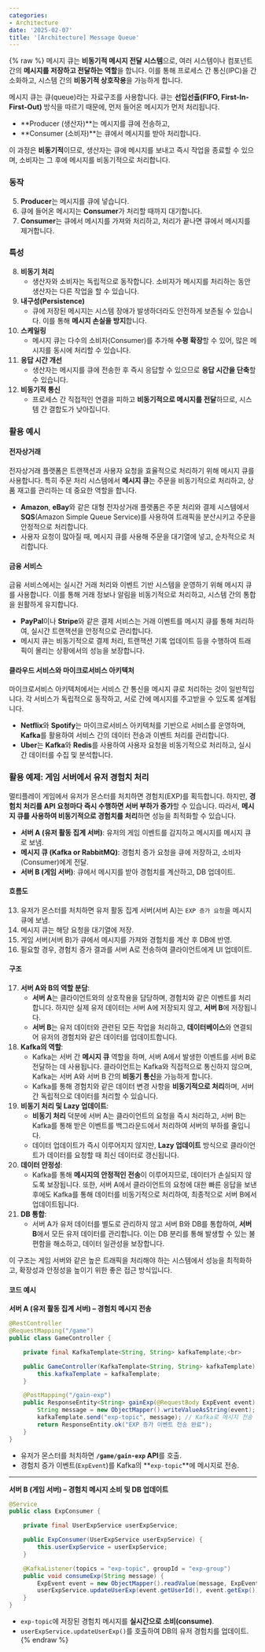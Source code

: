 ```yaml
---
categories:
- Architecture
date: '2025-02-07'
title: '[Architecture] Message Queue'
---
```


{% raw %}
메시지 큐는 **비동기적 메시지 전달 시스템**으로, 여러 시스템이나 컴포넌트 간의 **메시지를 저장하고 전달하는 역할**을 합니다. 이를 통해 프로세스 간 통신(IPC)을 간소화하고, 시스템 간의 **비동기적 상호작용**을 가능하게 합니다.

메시지 큐는 큐(queue)라는 자료구조를 사용합니다. 큐는 **선입선출(FIFO, First-In-First-Out)** 방식을 따르기 때문에, 먼저 들어온 메시지가 먼저 처리됩니다.

- **Producer (생산자)**는 메시지를 큐에 전송하고,
- **Consumer (소비자)**는 큐에서 메시지를 받아 처리합니다.

이 과정은 **비동기적**이므로, 생산자는 큐에 메시지를 보내고 즉시 작업을 종료할 수 있으며, 소비자는 그 후에 메시지를 비동기적으로 처리합니다.

### 동작
5. **Producer**는 메시지를 큐에 넣습니다.
6. 큐에 들어온 메시지는 **Consumer**가 처리할 때까지 대기합니다.
7. **Consumer**는 큐에서 메시지를 가져와 처리하고, 처리가 끝나면 큐에서 메시지를 제거합니다.

### 특성
8. **비동기 처리**
    - 생산자와 소비자는 독립적으로 동작합니다. 소비자가 메시지를 처리하는 동안 생산자는 다른 작업을 할 수 있습니다.
9. **내구성(Persistence)**
    - 큐에 저장된 메시지는 시스템 장애가 발생하더라도 안전하게 보존될 수 있습니다. 이를 통해 **메시지 손실을 방지**합니다.
10. **스케일링**
    - 메시지 큐는 다수의 소비자(Consumer)를 추가해 **수평 확장**할 수 있어, 많은 메시지를 동시에 처리할 수 있습니다.
11. **응답 시간 개선**
    - 생산자는 메시지를 큐에 전송한 후 즉시 응답할 수 있으므로 **응답 시간을 단축**할 수 있습니다.
12. **비동기적 통신**
    - 프로세스 간 직접적인 연결을 피하고 **비동기적으로 메시지를 전달**하므로, 시스템 간 결합도가 낮아집니다.

### 활용 예시
#### 전자상거래
전자상거래 플랫폼은 트랜잭션과 사용자 요청을 효율적으로 처리하기 위해 메시지 큐를 사용합니다. 특히 주문 처리 시스템에서 **메시지 큐**는 주문을 비동기적으로 처리하고, 상품 재고를 관리하는 데 중요한 역할을 합니다.

- **Amazon**, **eBay**와 같은 대형 전자상거래 플랫폼은 주문 처리와 결제 시스템에서 **SQS**(Amazon Simple Queue Service)를 사용하여 트래픽을 분산시키고 주문을 안정적으로 처리합니다.
- 사용자 요청이 많아질 때, 메시지 큐를 사용해 주문을 대기열에 넣고, 순차적으로 처리합니다.

#### 금융 서비스
금융 서비스에서는 실시간 거래 처리와 이벤트 기반 시스템을 운영하기 위해 메시지 큐를 사용합니다. 이를 통해 거래 정보나 알림을 비동기적으로 처리하고, 시스템 간의 통합을 원활하게 유지합니다.

- **PayPal**이나 **Stripe**와 같은 결제 서비스는 거래 이벤트를 메시지 큐를 통해 처리하여, 실시간 트랜잭션을 안정적으로 관리합니다.
- 메시지 큐는 비동기적으로 결제 처리, 트랜잭션 기록 업데이트 등을 수행하여 트래픽이 몰리는 상황에서의 성능을 보장합니다.

#### 클라우드 서비스와 마이크로서비스 아키텍처
마이크로서비스 아키텍처에서는 서비스 간 통신을 메시지 큐로 처리하는 것이 일반적입니다. 각 서비스가 독립적으로 동작하고, 서로 간에 메시지를 주고받을 수 있도록 설계됩니다.

- **Netflix**와 **Spotify**는 마이크로서비스 아키텍처를 기반으로 서비스를 운영하며, **Kafka**를 활용하여 서비스 간의 데이터 전송과 이벤트 처리를 관리합니다.
- **Uber**는 **Kafka**와 **Redis**를 사용하여 사용자 요청을 비동기적으로 처리하고, 실시간 데이터를 수집 및 분석합니다.

### 활용 예제: 게임 서버에서 유저 경험치 처리
멀티플레이 게임에서 유저가 몬스터를 처치하면 경험치(EXP)를 획득합니다. 하지만, **경험치 처리를 API 요청마다 즉시 수행하면 서버 부하가 증가**할 수 있습니다. 따라서, **메시지 큐를 사용하여 비동기적으로 경험치를 처리**하면 성능을 최적화할 수 있습니다.

- **서버 A (유저 활동 집계 서버)**: 유저의 게임 이벤트를 감지하고 메시지를 메시지 큐로 보냄.
- **메시지 큐 (Kafka or RabbitMQ)**: 경험치 증가 요청을 큐에 저장하고, 소비자(Consumer)에게 전달.
- **서버 B (게임 서버)**: 큐에서 메시지를 받아 경험치를 계산하고, DB 업데이트.

#### 흐름도
13. 유저가 몬스터를 처치하면 유저 활동 집계 서버(서버 A)는 `EXP 증가 요청`을 메시지 큐에 보냄.
14. 메시지 큐는 해당 요청을 대기열에 저장.
15. 게임 서버(서버 B)가 큐에서 메시지를 가져와 경험치를 계산 후 DB에 반영.
16. 필요할 경우, 경험치 증가 결과를 서버 A로 전송하여 클라이언트에게 UI 업데이트.

#### 구조
17. **서버 A와 B의 역할 분담**:
    - **서버 A**는 클라이언트와의 상호작용을 담당하며, 경험치와 같은 이벤트를 처리합니다. 하지만 실제 유저 데이터는 서버 A에 저장되지 않고, **서버 B**에 저장됩니다.
    - **서버 B**는 유저 데이터와 관련된 모든 작업을 처리하고, **데이터베이스**와 연결되어 유저의 경험치와 같은 데이터를 업데이트합니다.
18. **Kafka의 역할**:
    - Kafka는 서버 간 **메시지 큐** 역할을 하며, 서버 A에서 발생한 이벤트를 서버 B로 전달하는 데 사용됩니다. 클라이언트는 Kafka와 직접적으로 통신하지 않으며, Kafka는 서버 A와 서버 B 간의 **비동기 통신**을 가능하게 합니다.
    - Kafka를 통해 경험치와 같은 데이터 변경 사항을 **비동기적으로 처리**하며, 서버 간 독립적으로 데이터를 처리할 수 있습니다.
19. **비동기 처리 및 Lazy 업데이트**:
    - **비동기 처리** 덕분에 서버 A는 클라이언트의 요청을 즉시 처리하고, 서버 B는 Kafka를 통해 받은 이벤트를 백그라운드에서 처리하여 서버의 부하를 줄입니다.
    - 데이터 업데이트가 즉시 이루어지지 않지만, **Lazy 업데이트** 방식으로 클라이언트가 데이터를 요청할 때 최신 데이터로 갱신됩니다.
20. **데이터 안정성**:
    - Kafka를 통해 **메시지의 안정적인 전송**이 이루어지므로, 데이터가 손실되지 않도록 보장됩니다. 또한, 서버 A에서 클라이언트의 요청에 대한 빠른 응답을 보낸 후에도 Kafka를 통해 데이터를 비동기적으로 처리하여, 최종적으로 서버 B에서 업데이트됩니다.
21. **DB 통합**:
    - 서버 A가 유저 데이터를 별도로 관리하지 않고 서버 B와 DB를 통합하여, **서버 B**에서 모든 유저 데이터를 관리합니다. 이는 DB 분리를 통해 발생할 수 있는 불편함을 해소하고, 데이터 일관성을 보장합니다.

이 구조는 게임 서버와 같은 높은 트래픽을 처리해야 하는 시스템에서 성능을 최적화하고, 확장성과 안정성을 높이기 위한 좋은 접근 방식입니다.

#### 코드 예시
**서버 A (유저 활동 집계 서버) – 경험치 메시지 전송**
```java
@RestController
@RequestMapping("/game")
public class GameController {

    private final KafkaTemplate<String, String> kafkaTemplate;<br>

    public GameController(KafkaTemplate<String, String> kafkaTemplate) {<br>
        this.kafkaTemplate = kafkaTemplate;
    }

    @PostMapping("/gain-exp")
    public ResponseEntity<String> gainExp(@RequestBody ExpEvent event) {<br>
        String message = new ObjectMapper().writeValueAsString(event);
        kafkaTemplate.send("exp-topic", message); // Kafka로 메시지 전송
        return ResponseEntity.ok("EXP 증가 이벤트 전송 완료");
    }
}
```

- 유저가 몬스터를 처치하면 **`/game/gain-exp` API**를 호출.
- 경험치 증가 이벤트(`ExpEvent`)를 Kafka의 **`exp-topic`**에 메시지로 전송.

---

 **서버 B (게임 서버) – 경험치 메시지 소비 및 DB 업데이트**

```java
@Service
public class ExpConsumer {

    private final UserExpService userExpService;

    public ExpConsumer(UserExpService userExpService) {
        this.userExpService = userExpService;
    }

    @KafkaListener(topics = "exp-topic", groupId = "exp-group")
    public void consumeExp(String message) {
        ExpEvent event = new ObjectMapper().readValue(message, ExpEvent.class);
        userExpService.updateUserExp(event.getUserId(), event.getExp());
    }
}
```

- `exp-topic`에 저장된 경험치 메시지를 **실시간으로 소비(consume)**.
- `userExpService.updateUserExp()`를 호출하여 DB의 유저 경험치를 업데이트.
{% endraw %}